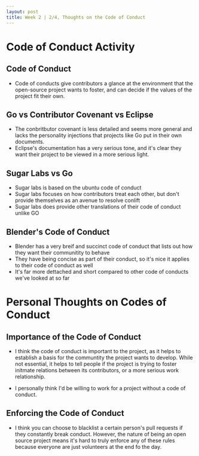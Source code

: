 ```yaml
---
layout: post
title: Week 2 | 2/4, Thoughts on the Code of Conduct
---
```


# Code of Conduct Activity

## Code of Conduct
* Code of conducts give contributors a glance at the environment that the open-source project wants to foster, and can decide if the values of the project fit their own. 

## Go vs Contributor Covenant vs Eclipse
* The conbritbutor covenant is less detailed and seems more general and lacks the personality injections that projects like Go put in their own documents. 
* Eclipse's documentation has a very serious tone, and it's clear they want their project to be viewed in a more serious light. 

 <!--more-->

## Sugar Labs vs Go
* Sugar labs is based on the ubuntu code of conduct 
* Sugar labs focuses on how contributors treat each other, but don't provide themselves as an avenue to resolve conlift
* Sugar labs does provide other translations of their code of conduct unlike GO

## Blender's Code of Conduct
* Blender has a very breif and succinct code of conduct that lists out how they want their communitity to behave
* They have being concise as part of their conduct, so it's nice it applies to their code of conduct as well
* It's far more dettached and short compared to other code of conducts we've looked at so far

# Personal Thoughts on Codes of Conduct

## Importance of the Code of Conduct

* I think the code of conduct is important to the project, as it helps to establish a basis for the communtity the project wants to develop. While not essential, it helps to tell people if the project is trying to foster initmate relations between its contributors, or a more serious work relationship. 

* I personally think I'd be willing to work for a project without a code of conduct.

## Enforcing the Code of Conduct

* I think you can choose to blacklist a certain person's pull requests if they constantly break conduct. However, the nature of being an open source project means it's hard to truly enforce any of these rules because everyone are just volunteers at the end fo the day. 